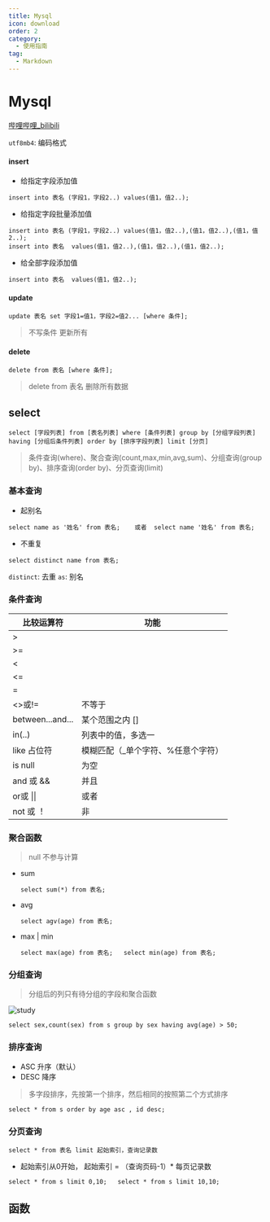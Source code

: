 ```yaml
---
title: Mysql
icon: download
order: 2
category:
  - 使用指南
tag:
  - Markdown
---
```

# Mysql

[哔哩哔哩_bilibili](https://www.bilibili.com/video/BV1Kr4y1i7ru/?p=4&vd_source=f8821730ff8a13ec89104c8629e6d42b)

`utf8mb4`: 编码格式

#### insert

- 给指定字段添加值

```mysql
insert into 表名 (字段1，字段2..) values(值1，值2..);
```

- 给指定字段批量添加值

```mysql
insert into 表名 (字段1，字段2..) values(值1，值2..),(值1，值2..),(值1，值2..);
insert into 表名  values(值1，值2..),(值1，值2..),(值1，值2..);
```

- 给全部字段添加值

```mysql
insert into 表名  values(值1，值2..);
```

#### update

```mysql
update 表名 set 字段1=值1，字段2=值2... [where 条件];
```

> 不写条件 更新所有

#### delete

```mysql
delete from 表名 [where 条件];
```

> delete from 表名   删除所有数据

## select

```mysql
select [字段列表] from [表名列表] where [条件列表] group by [分组字段列表] having [分组后条件列表] order by [排序字段列表] limit [分页]
```

> 条件查询(where)、聚合查询(count,max,min,avg,sum)、分组查询(group by)、排序查询(order by)、分页查询(limit)

### 基本查询

- 起别名

```mysql
select name as '姓名' from 表名;    或者  select name '姓名' from 表名;
```

- 不重复

```mysql
select distinct name from 表名;
```

`distinct`: 去重  `as`: 别名

### 条件查询

| 比较运算符       | 功能                               |
| ---------------- | ---------------------------------- |
| >                |                                    |
| >=               |                                    |
| <                |                                    |
| <=               |                                    |
| =                |                                    |
| <>或!=           | 不等于                             |
| between...and... | 某个范围之内   []                  |
| in(..)           | 列表中的值，多选一                 |
| like 占位符      | 模糊匹配（_单个字符、%任意个字符） |
| is null          | 为空                               |
| and 或 &&        | 并且                               |
| or或 \|\|        | 或者                               |
| not 或 ！        | 非                                 |

### 聚合函数

>  null 不参与计算

- sum

  ```mysql
  select sum(*) from 表名; 
  ```

- avg

  ```mysql
  select agv(age) from 表名;
  ```

- max | min

  ```mysql
  select max(age) from 表名;   select min(age) from 表名; 
  ```

### 分组查询

> 分组后的列只有待分组的字段和聚合函数

![study](https://images.beink.cn/study/bwSxT-4sdgkRCKhbCV1hH.png)



```mysql
select sex,count(sex) from s group by sex having avg(age) > 50;
```

### 排序查询

- ASC	升序（默认）
- DESC  降序

> 多字段排序，先按第一个排序，然后相同的按照第二个方式排序

```mysql
select * from s order by age asc , id desc;
```

### 分页查询

```mysql
select * from 表名 limit 起始索引，查询记录数
```

- 起始索引从0开始， 起始索引 = （查询页码-1）* 每页记录数

```mysql
select * from s limit 0,10;   select * from s limit 10,10;
```

## 函数































